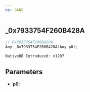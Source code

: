 ```yaml
---
ns: GANG
---
```

## _0x7933754F260B428A

```c
// 0x7933754F260B428A
Any _0x7933754F260B428A(Any p0);
```

```
NativeDB Introduced: v1207
```

## Parameters
* **p0**:
